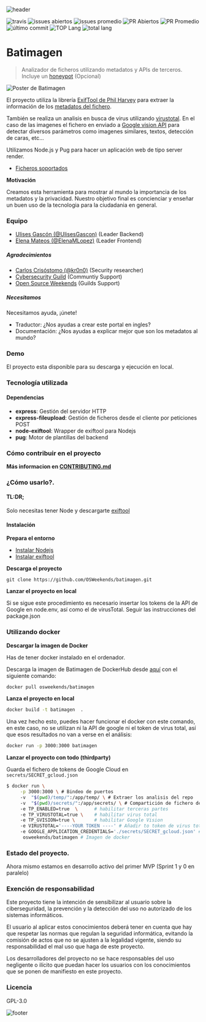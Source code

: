 ![header](.osweekends/img/OSW-project-GitHub-template-header.jpg)


![travis](https://img.shields.io/travis/OSWeekends/batimagen.svg)
![issues abiertos](https://img.shields.io/github/issues/OSWeekends/batimagen.svg)
![issues promedio](https://img.shields.io/issuestats/i/github/OSWeekends/batimagen.svg)
![PR Abiertos](https://img.shields.io/github/issues-pr/OSWeekends/batimagen.svg)
![PR Promedio](https://img.shields.io/issuestats/p/github/OSWeekends/batimagen.svg)
![último commit](https://img.shields.io/github/last-commit/OSWeekends/batimagen/{{RAMA}}.svg)
![TOP Lang](https://img.shields.io/github/languages/top/OSWeekends/batimagen.svg)
![total lang](https://img.shields.io/github/languages/count/OSWeekends/batimagen.svg)

# Batimagen

> Analizador de ficheros utilizando metadatos y APIs de terceros. Incluye un [honeypot](https://es.wikipedia.org/wiki/Honeypot) (Opcional)

![Poster de Batimagen](other/img/logo.png)

El proyecto utiliza la librería [ExifTool de Phil Harvey](https://www.sno.phy.queensu.ca/~phil/exiftool/) para extraer la información de los [metadatos del fichero](https://es.wikipedia.org/wiki/Metadatos).

También se realiza un analisis en busca de virus utilizando [virustotal](https://www.virustotal.com/es/). En el caso de las imagenes el fichero en enviado a [Google vision API](https://cloud.google.com/vision/?hl=es) para detectar diversos parámetros como imagenes similares, textos, detección de caras, etc...

Utilizamos Node.js y Pug para hacer un aplicación web de tipo server render.

- [Ficheros soportados](https://www.sno.phy.queensu.ca/~phil/exiftool/#supported)

**Motivación**

Creamos esta herramienta para mostrar al mundo la importancia de los metadatos y la privacidad. Nuestro objetivo final es concienciar y enseñar un buen uso de la tecnologia para la ciudadania en general.

### Equipo

 - [Ulises Gascón (@UlisesGascon)](https://github.com/ulisesGascon) (Leader Backend)
 - [Elena Mateos (@ElenaMLopez)](https://github.com/ElenaMLopez) (Leader Frontend)


##### Agradecimientos

 - [Carlos Crisóstomo (@kr0n0)](https://github.com/kr0n0) (Security researcher)
 - [Cybersecurity Guild](https://guilds.osweekends.com) (Communtiy Support)
 - [Open Source Weekends](https://osweekends.com) (Guilds Support)

##### Necesitamos

Necesitamos ayuda, ¡únete!

 - Traductor: ¿Nos ayudas a crear este portal en ingles?
 - Documentación: ¿Nos ayudas a explicar mejor que son los metadatos al mundo?

### Demo

El proyecto esta disponible para su descarga y ejecución en local.


### Tecnología utilizada

#### Dependencias
- **express**: Gestión del servidor HTTP
- **express-fileupload**: Gestión de ficheros desde el cliente por peticiones POST
- **node-exiftool**: Wrapper de exiftool para Nodejs
- **pug**: Motor de plantillas del backend
 

### Cómo contribuir en el proyecto

**Más informacion en [CONTRIBUTING.md](CONTRIBUTING.md)**

### ¿Cómo usarlo?.

#### TL:DR;

Solo necesitas tener Node y descargarte [exiftool](https://www.sno.phy.queensu.ca/~phil/exiftool/install.html)

#### Instalación

**Prepara el entorno**
- [Instalar Nodejs](https://nodejs.org/es/download/)
- [Instalar exiftool](https://www.sno.phy.queensu.ca/~phil/exiftool/install.html)

**Descarga el proyecto**

`git clone https://github.com/OSWeekends/batimagen.git`

**Lanzar el proyecto en local**

Si se sigue este procedimiento es necesario insertar los tokens de la API de Google en node.env, así como el de virusTotal. Seguir las instrucciones del package.json

### Utilizando docker

**Descargar la imagen de Docker**

Has de tener docker instalado en el ordenador.

Descarga la imagen de Batimagen de DockerHub desde [aquí](https://hub.docker.com/r/osweekends/batimagen) con el siguiente comando:
```bash
docker pull osweekends/batimagen
```

**Lanza el proyecto en local**

```bash
docker build -t batimagen  . 
```
Una vez hecho esto, puedes hacer funcionar el docker con este comando, en este caso, no se utilizan ni la API de google ni el token de virus total, así que esos resultados no van a verse en el análisis:

```bash
docker run -p 3000:3000 batimagen
```

**Lanzar el proyecto con todo (thirdparty)**

Guarda el fichero de tokens de Google Cloud en `secrets/SECRET_gcloud.json`

```bash
$ docker run \
     -p 3000:3000 \ # Bindeo de puertos
     -v  "$(pwd)/temp/":/app/temp/ \ # Extraer los analisis del repo
     -v  "$(pwd)/secrets/":/app/secrets/ \ # Compartición de fichero de credenciales
     -e TP_ENABLED=true  \      # habilitar terceras partes
     -e TP_VIRUSTOTAL=true \    # habilitar virus total
     -e TP_GVISION=true \       # habilitar Google Vision
     -e VIRUSTOTAL='----YOUR TOKEN ----' # Añadir to token de virus total
     -e GOOGLE_APPLICATION_CREDENTIALS='./secrets/SECRET_gcloud.json' # vicular la ruta de los tokens de Google Cloud
      osweekends/batimagen # Imagen de docker
```


### Estado del proyecto.

Ahora mismo estamos en desarrollo activo del primer MVP (Sprint 1 y 0 en paralelo)

### Exención de responsabilidad

Este proyecto tiene la intención de sensibilizar al usuario sobre la ciberseguridad, la prevención y la detección del uso no autorizado de los sistemas informáticos.

El usuario al aplicar estos conocimientos deberá tener en cuenta que hay que respetar las normas que regulan la seguridad informática, evitando la comisión de actos que no se ajusten a la legalidad vigente, siendo su responsabilidad el mal uso que haga de este proyecto.

Los desarrolladores del proyecto no se hace responsables del uso negligente o ilícito que puedan hacer los usuarios con los conocimientos que se ponen de manifiesto en este proyecto.

### Licencia

GPL-3.0


![footer](.osweekends/img/OSW-project-GitHub-template-footer.jpg)
